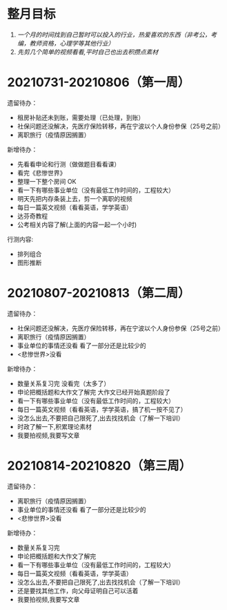 # 整月目标
1. *一个月的时间找到自己暂时可以投入的行业，热爱喜欢的东西（非考公，考编，教师资格，心理学等其他行业）*
2. *先剪几个简单的视频看看,平时自己也出去积攒点素材*


# 20210731-20210806（第一周）
遗留待办：
   + 租房补贴还未到账，需要处理（已处理，到账）
   + 社保问题还没解决，先医疗保险转移，再在宁波以个人身份参保（25号之前）
   + 离职旅行（疫情原因搁置）

新增待办：
   + 先看看申论和行测（做做题目看看课）
   + 看完《悲惨世界》
   + 整理一下整个房间            OK
   + 看一下有哪些事业单位（没有最低工作时间的，工程较大）
   + 明天先把内存条装上去，剪一个离职的视频
   + 每日一篇英文视频（看看英语，学学英语）
   + 达芬奇教程
   + 公考相关内容了解(上面的内容一起一个小时)
   
行测内容:
   + 排列组合
   + 图形推断 


# 20210807-20210813（第二周）
遗留待办：
   + 社保问题还没解决，先医疗保险转移，再在宁波以个人身份参保（25号之前）
   + 离职旅行（疫情原因搁置）
   + 事业单位的事情还没看  看了一部分还是比较少的
   + <悲惨世界>没看

新增待办：
   + 数量关系复习完  没看完（太多了）
   + 申论把概括题和大作文了解完   大作文已经开始真题阶段了
   + 看一下有哪些事业单位（没有最低工作时间的，工程较大）
   + 每日一篇英文视频（看看英语，学学英语，搞了机一按不见了）
   + 没怎么出去,不要把自己限死了,出去找找机会（了解一下培训）
   + 时政了解一下,积累理论素材
   + 我要拍视频,我要写文章
   
# 20210814-20210820（第三周）
遗留待办：
   + 离职旅行（疫情原因搁置）
   + 事业单位的事情还没看  看了一部分还是比较少的
   + <悲惨世界>没看

新增待办：
   + 数量关系复习完
   + 申论把概括题和大作文了解完
   + 看一下有哪些事业单位（没有最低工作时间的，工程较大）
   + 每日一篇英文视频（看看英语，学学英语）
   + 没怎么出去,不要把自己限死了,出去找找机会（了解一下培训）
   + 还是要找其他工作，向父母证明自己可以活着
   + 我要拍视频,我要写文章
